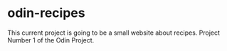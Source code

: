 # odin-recipes

This current project is going to be a small website about recipes. Project Number 1 of the Odin Project.
